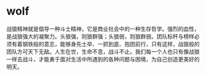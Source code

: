 # wolf
战狼精神就是倡导一种斗士精神，它是商业社会中的一种生存哲学。强烈的血性，是战狼强大的凝聚力。头狼强，则狼群强；头狼弱，则狼群弱。团队标杆与榜样必须有着钢铁般的意志，能够身先士卒、一抓到底、抱团前行，只有这样，战狼般的团队方可天下无敌。人生在世，生命不息，战斗不止。我们每一个人也只有像战狼一样去战斗，才能勇于面对生活中所遇到的各种问题与困境，为自己创造更美好的明天。
